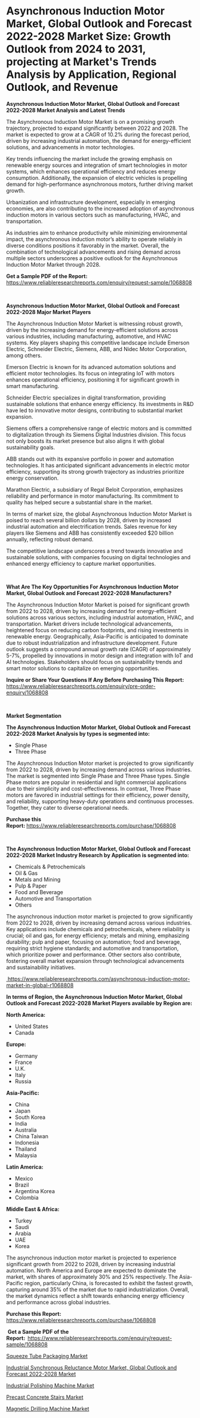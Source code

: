 <p><h1>Asynchronous Induction Motor Market, Global Outlook and Forecast 2022-2028 Market Size: Growth Outlook from 2024 to 2031, projecting at Market's Trends Analysis by Application, Regional Outlook, and Revenue</h1></p><p><strong>Asynchronous Induction Motor Market, Global Outlook and Forecast 2022-2028 Market Analysis and Latest Trends</strong></p>
<p><p>The Asynchronous Induction Motor Market is on a promising growth trajectory, projected to expand significantly between 2022 and 2028. The market is expected to grow at a CAGR of 10.2% during the forecast period, driven by increasing industrial automation, the demand for energy-efficient solutions, and advancements in motor technologies. </p><p>Key trends influencing the market include the growing emphasis on renewable energy sources and integration of smart technologies in motor systems, which enhances operational efficiency and reduces energy consumption. Additionally, the expansion of electric vehicles is propelling demand for high-performance asynchronous motors, further driving market growth. </p><p>Urbanization and infrastructure development, especially in emerging economies, are also contributing to the increased adoption of asynchronous induction motors in various sectors such as manufacturing, HVAC, and transportation. </p><p>As industries aim to enhance productivity while minimizing environmental impact, the asynchronous induction motor’s ability to operate reliably in diverse conditions positions it favorably in the market. Overall, the combination of technological advancements and rising demand across multiple sectors underscores a positive outlook for the Asynchronous Induction Motor Market through 2028.</p></p>
<p><strong>Get a Sample PDF of the Report:&nbsp;</strong> <a href="https://www.reliableresearchreports.com/enquiry/request-sample/1068808">https://www.reliableresearchreports.com/enquiry/request-sample/1068808</a></p>
<p>&nbsp;</p>
<p><strong>Asynchronous Induction Motor Market, Global Outlook and Forecast 2022-2028 Major Market Players</strong></p>
<p><p>The Asynchronous Induction Motor Market is witnessing robust growth, driven by the increasing demand for energy-efficient solutions across various industries, including manufacturing, automotive, and HVAC systems. Key players shaping this competitive landscape include Emerson Electric, Schneider Electric, Siemens, ABB, and Nidec Motor Corporation, among others.</p><p>Emerson Electric is known for its advanced automation solutions and efficient motor technologies. Its focus on integrating IoT with motors enhances operational efficiency, positioning it for significant growth in smart manufacturing.</p><p>Schneider Electric specializes in digital transformation, providing sustainable solutions that enhance energy efficiency. Its investments in R&D have led to innovative motor designs, contributing to substantial market expansion.</p><p>Siemens offers a comprehensive range of electric motors and is committed to digitalization through its Siemens Digital Industries division. This focus not only boosts its market presence but also aligns it with global sustainability goals.</p><p>ABB stands out with its expansive portfolio in power and automation technologies. It has anticipated significant advancements in electric motor efficiency, supporting its strong growth trajectory as industries prioritize energy conservation.</p><p>Marathon Electric, a subsidiary of Regal Beloit Corporation, emphasizes reliability and performance in motor manufacturing. Its commitment to quality has helped secure a substantial share in the market.</p><p>In terms of market size, the global Asynchronous Induction Motor Market is poised to reach several billion dollars by 2028, driven by increased industrial automation and electrification trends. Sales revenue for key players like Siemens and ABB has consistently exceeded $20 billion annually, reflecting robust demand.</p><p>The competitive landscape underscores a trend towards innovative and sustainable solutions, with companies focusing on digital technologies and enhanced energy efficiency to capture market opportunities.</p></p>
<p>&nbsp;</p>
<p><strong>What Are The Key Opportunities For Asynchronous Induction Motor Market, Global Outlook and Forecast 2022-2028 Manufacturers?</strong></p>
<p><p>The Asynchronous Induction Motor Market is poised for significant growth from 2022 to 2028, driven by increasing demand for energy-efficient solutions across various sectors, including industrial automation, HVAC, and transportation. Market drivers include technological advancements, heightened focus on reducing carbon footprints, and rising investments in renewable energy. Geographically, Asia-Pacific is anticipated to dominate due to robust industrialization and infrastructure development. Future outlook suggests a compound annual growth rate (CAGR) of approximately 5-7%, propelled by innovations in motor design and integration with IoT and AI technologies. Stakeholders should focus on sustainability trends and smart motor solutions to capitalize on emerging opportunities.</p></p>
<p><strong>Inquire or Share Your Questions If Any Before Purchasing This Report:</strong> <a href="https://www.reliableresearchreports.com/enquiry/pre-order-enquiry/1068808">https://www.reliableresearchreports.com/enquiry/pre-order-enquiry/1068808</a></p>
<p>&nbsp;</p>
<p><strong>Market Segmentation</strong></p>
<p><strong>The Asynchronous Induction Motor Market, Global Outlook and Forecast 2022-2028 Market Analysis by types is segmented into:</strong></p>
<p><ul><li>Single Phase</li><li>Three Phase</li></ul></p>
<p><p>The Asynchronous Induction Motor market is projected to grow significantly from 2022 to 2028, driven by increasing demand across various industries. The market is segmented into Single Phase and Three Phase types. Single Phase motors are popular in residential and light commercial applications due to their simplicity and cost-effectiveness. In contrast, Three Phase motors are favored in industrial settings for their efficiency, power density, and reliability, supporting heavy-duty operations and continuous processes. Together, they cater to diverse operational needs.</p></p>
<p><strong>Purchase this Report:&nbsp;</strong><a href="https://www.reliableresearchreports.com/purchase/1068808">https://www.reliableresearchreports.com/purchase/1068808</a></p>
<p>&nbsp;</p>
<p><strong>The Asynchronous Induction Motor Market, Global Outlook and Forecast 2022-2028 Market Industry Research by Application is segmented into:</strong></p>
<p><ul><li>Chemicals & Petrochemicals</li><li>Oil & Gas</li><li>Metals and Mining</li><li>Pulp & Paper</li><li>Food and Beverage</li><li>Automotive and Transportation</li><li>Others</li></ul></p>
<p><p>The asynchronous induction motor market is projected to grow significantly from 2022 to 2028, driven by increasing demand across various industries. Key applications include chemicals and petrochemicals, where reliability is crucial; oil and gas, for energy efficiency; metals and mining, emphasizing durability; pulp and paper, focusing on automation; food and beverage, requiring strict hygiene standards; and automotive and transportation, which prioritize power and performance. Other sectors also contribute, fostering overall market expansion through technological advancements and sustainability initiatives.</p></p>
<p><a href="https://www.reliableresearchreports.com/asynchronous-induction-motor-market-in-global-r1068808">&nbsp;https://www.reliableresearchreports.com/asynchronous-induction-motor-market-in-global-r1068808</a></p>
<p><strong>In terms of Region, the Asynchronous Induction Motor Market, Global Outlook and Forecast 2022-2028 Market Players available by Region are:</strong></p>
<p>
    <p> <strong> North America: </strong>
        <ul>
            <li>United States</li>
            <li>Canada</li>
        </ul>
        </p> 
    <p> <strong> Europe: </strong>
        <ul>
            <li>Germany</li>
            <li>France</li>
            <li>U.K.</li>
            <li>Italy</li>
            <li>Russia</li>
        </ul>
        </p> 
    <p> <strong> Asia-Pacific: </strong>
        <ul>
            <li>China</li>
            <li>Japan</li>
            <li>South Korea</li>
            <li>India</li>
            <li>Australia</li>
            <li>China Taiwan</li>
            <li>Indonesia</li>
            <li>Thailand</li>
            <li>Malaysia</li>
        </ul>
        </p> 
    <p> <strong> Latin America: </strong>
        <ul>
            <li>Mexico</li>
            <li>Brazil</li>
            <li>Argentina Korea</li>
            <li>Colombia</li>
        </ul>
        </p> 
    <p> <strong> Middle East & Africa: </strong>
        <ul>
            <li>Turkey</li>
            <li>Saudi</li>
            <li>Arabia</li>
            <li>UAE</li>
            <li>Korea</li>
        </ul>
    </p>
    </p>
<p><p>The asynchronous induction motor market is projected to experience significant growth from 2022 to 2028, driven by increasing industrial automation. North America and Europe are expected to dominate the market, with shares of approximately 30% and 25% respectively. The Asia-Pacific region, particularly China, is forecasted to exhibit the fastest growth, capturing around 35% of the market due to rapid industrialization. Overall, the market dynamics reflect a shift towards enhancing energy efficiency and performance across global industries.</p></p>
<p><strong>Purchase this Report: </strong><a href="https://www.reliableresearchreports.com/purchase/1068808">https://www.reliableresearchreports.com/purchase/1068808</a></p>
<p>&nbsp;<strong>Get a Sample PDF of the Report:&nbsp;&nbsp;</strong><a href="https://www.reliableresearchreports.com/enquiry/request-sample/1068808">https://www.reliableresearchreports.com/enquiry/request-sample/1068808</a></p>
<p><strong></strong></p>
<p><p><a href="https://www.linkedin.com/pulse/squeeze-tube-packaging-market-global-regional-analysis-focus-9tdlf?trackingId=%2FRmbvNnuQx6JfaxkFVcc0w%3D%3D">Squeeze Tube Packaging Market</a></p><p><a href="https://github.com/AbbasMahmud554/Market-Research-Report-List-1/blob/main/industrial-synchronous-reluctance-motor-market-global-outlook-and-forecast-2022-2028-market.md">Industrial Synchronous Reluctance Motor Market, Global Outlook and Forecast 2022-2028 Market</a></p><p><a href="https://medium.com/@heatherfernandez476/in-the-industrial-polishing-machine-market-the-main-focus-is-on-keeping-costs-low-and-getting-fadee15cc451">Industrial Polishing Machine Market</a></p><p><a href="https://issuu.com/reportprime-2/docs/precast-concrete-stairs-market-size_3ffd969f547314">Precast Concrete Stairs Market</a></p><p><a href="https://medium.com/@heatherfernandez476/global-magnetic-drilling-machine-market-exploring-market-share-market-trends-and-future-growth-763a45e95f09">Magnetic Drilling Machine Market</a></p></p>